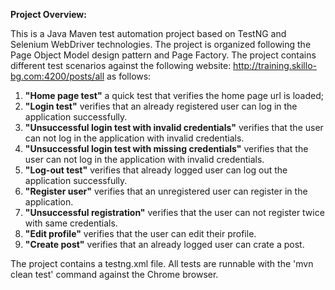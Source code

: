 **Project Overview:**

This is a Java Maven test automation project based on TestNG and Selenium WebDriver technologies. 
The project is organized following the Page Object Model design pattern and Page Factory.
The project contains different test scenarios against the following website: http://training.skillo-bg.com:4200/posts/all as follows:

1. **"Home page test"** a quick test that verifies the home page url is loaded;
2. **"Login test"** verifies that an already registered user can log in the application successfully.
3. **"Unsuccessful login test with invalid credentials"** verifies that the user can not log in the application with invalid credentials.
4. **"Unsuccessful login test with missing credentials"** verifies that the user can not log in the application with invalid credentials.
5. **"Log-out test"** verifies that already logged user can log out the application successfully.
6. **"Register user"** verifies that an unregistered user can register in the application.
7. **"Unsuccessful registration"** verifies that the user can not register twice with same credentials.
8. **"Edit profile"** verifies that the user can edit their profile.
9. **"Create post"** verifies that an already logged user can crate a post. 
  
The project contains a testng.xml file.
All tests are runnable with the 'mvn clean test' command against the Chrome browser.
